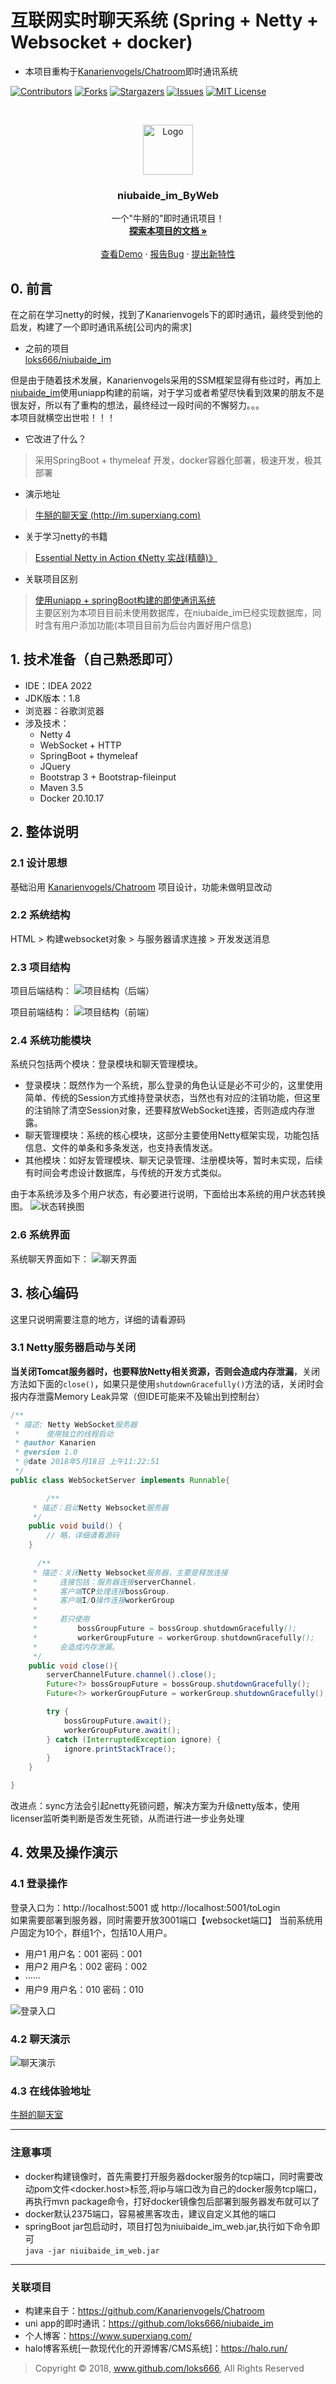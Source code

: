 # 互联网实时聊天系统 (Spring + Netty + Websocket + docker)


- 本项目重构于[Kanarienvogels/Chatroom](https://github.com/Kanarienvogels/Chatroom "Kanarienvogels/Chatroom")即时通讯系统
<!-- PROJECT SHIELDS -->

[![Contributors][contributors-shield]][contributors-url]
[![Forks][forks-shield]][forks-url]
[![Stargazers][stars-shield]][stars-url]
[![Issues][issues-shield]][issues-url]
[![MIT License][license-shield]][license-url]

<!-- PROJECT LOGO -->  
<br />

<p align="center">
  <a href="https://github.com/loks666/niubaide_im_ByWeb/">
    <img src="http://tva1.sinaimg.cn/large/ed264f1bgy1h46fyw6hgjj20dw0azaas.jpg" alt="Logo" width="80" height="80">
  </a>

<h3 align="center">niubaide_im_ByWeb</h3>
  <p align="center">
    一个"牛掰的"即时通讯项目！
    <br />
    <a href="https://github.com/loks666/niubaide_im_ByWeb"><strong>探索本项目的文档 »</strong></a>
    <br />
    <br />
    <a href="https://github.com/loks666/niubaide_im_ByWeb">查看Demo</a>
    ·
    <a href="https://github.com/loks666/niubaide_im_ByWeb/issues">报告Bug</a>
    ·
    <a href="https://github.com/loks666/niubaide_im_ByWeb/issues">提出新特性</a>
  </p>

</p>


## 0. 前言
在之前在学习netty的时候，找到了Kanarienvogels下的即时通讯，最终受到他的启发，构建了一个即时通讯系统[公司内的需求] 
* 之前的项目  
[loks666/niubaide_im](https://github.com/loks666/niubaide_im)

但是由于随着技术发展，Kanarienvogels采用的SSM框架显得有些过时，再加上[niubaide_im](https://github.com/loks666/niubaide_im)使用uniapp构建的前端，对于学习或者希望尽快看到效果的朋友不是很友好，所以有了重构的想法，最终经过一段时间的不懈努力。。。  
本项目就横空出世啦！！！  
- 它改进了什么？
> 采用SpringBoot + thymeleaf 开发，docker容器化部署，极速开发，极其部署
- 演示地址
> [牛掰的聊天室 (http://im.superxiang.com)](http://im.superxiang.com)
- 关于学习netty的书籍
> [Essential Netty in Action 《Netty 实战(精髓)》](https://legacy.gitbook.com/book/waylau/essential-netty-in-action/details)  
- 关联项目区别
> [使用uniapp + springBoot构建的即使通讯系统](https://github.com/loks666/niubaide_im)  
> 主要区别为本项目目前未使用数据库，在niubaide_im已经实现数据库，同时含有用户添加功能(本项目目前为后台内置好用户信息)

## 1. 技术准备（自己熟悉即可）
* IDE：IDEA 2022
* JDK版本：1.8
* 浏览器：谷歌浏览器
* 涉及技术：
  * Netty 4
  * WebSocket + HTTP
  * SpringBoot + thymeleaf
  * JQuery
  * Bootstrap 3 + Bootstrap-fileinput
  * Maven 3.5
  * Docker 20.10.17

## 2. 整体说明
### 2.1 设计思想
基础沿用 [Kanarienvogels/Chatroom](https://github.com/Kanarienvogels/Chatroom) 项目设计，功能未做明显改动

### 2.2 系统结构
  HTML > 构建websocket对象 > 与服务器请求连接 > 开发发送消息
### 2.3 项目结构
项目后端结构：
![项目结构（后端）](http://tva1.sinaimg.cn/large/ed264f1bgy1h46idstqt1j20fb120dmr.jpg)

项目前端结构：
![项目结构（前端）](http://tva1.sinaimg.cn/large/ed264f1bgy1h46idsupr0j20ax0k4tbh.jpg)

### 2.4 系统功能模块
系统只包括两个模块：登录模块和聊天管理模块。

* 登录模块：既然作为一个系统，那么登录的角色认证是必不可少的，这里使用简单、传统的Session方式维持登录状态，当然也有对应的注销功能，但这里的注销除了清空Session对象，还要释放WebSocket连接，否则造成内存泄露。
* 聊天管理模块：系统的核心模块，这部分主要使用Netty框架实现，功能包括信息、文件的单条和多条发送，也支持表情发送。
* 其他模块：如好友管理模块、聊天记录管理、注册模块等，暂时未实现，后续有时间会考虑设计数据库，与传统的开发方式类似。


由于本系统涉及多个用户状态，有必要进行说明，下面给出本系统的用户状态转换图。
![状态转换图](https://kanarien-1254133416.cos.ap-guangzhou.myqcloud.com/Image%20Bed/%E8%81%8A%E5%A4%A9%E5%AE%A4%20-%20%E7%94%A8%E6%88%B7%E7%8A%B6%E6%80%81%E8%BD%AC%E6%8D%A2%E5%9B%BE.png)

### 2.6 系统界面
系统聊天界面如下：
![聊天界面](http://tva1.sinaimg.cn/large/ed264f1bgy1h46in33g0pj20th0kwn2j.jpg)

## 3. 核心编码
这里只说明需要注意的地方，详细的请看源码

### 3.1 Netty服务器启动与关闭
**当关闭Tomcat服务器时，也要释放Netty相关资源，否则会造成内存泄漏**，关闭方法如下面的``close()``，如果只是使用``shutdownGracefully()``方法的话，关闭时会报内存泄露Memory Leak异常（但IDE可能来不及输出到控制台）
```Java
/**
 * 描述: Netty WebSocket服务器
 *      使用独立的线程启动
 * @author Kanarien
 * @version 1.0
 * @date 2018年5月18日 上午11:22:51
 */
public class WebSocketServer implements Runnable{

        /**
	 * 描述：启动Netty Websocket服务器
	 */
	public void build() {
	    // 略，详细请看源码
	}
     
      /**
	 * 描述：关闭Netty Websocket服务器，主要是释放连接
	 *     连接包括：服务器连接serverChannel，
	 *     客户端TCP处理连接bossGroup，
	 *     客户端I/O操作连接workerGroup
	 *
	 *     若只使用
	 *         bossGroupFuture = bossGroup.shutdownGracefully();
	 *         workerGroupFuture = workerGroup.shutdownGracefully();
	 *     会造成内存泄漏。
	 */
	public void close(){
	    serverChannelFuture.channel().close();
		Future<?> bossGroupFuture = bossGroup.shutdownGracefully();
        Future<?> workerGroupFuture = workerGroup.shutdownGracefully();

        try {
            bossGroupFuture.await();
            workerGroupFuture.await();
        } catch (InterruptedException ignore) {
            ignore.printStackTrace();
        }
	}

}
```
改进点：sync方法会引起netty死锁问题，解决方案为升级netty版本，使用licenser监听类判断是否发生死锁，从而进行进一步业务处理

## 4. 效果及操作演示
### 4.1 登录操作
登录入口为：http://localhost:5001 或 http://localhost:5001/toLogin  
如果需要部署到服务器，同时需要开放3001端口【websocket端口】
当前系统用户固定为10个，群组1个，包括10人用户。
* 用户1  用户名：001  密码：001
* 用户2  用户名：002  密码：002
* ······
* 用户9  用户名：010  密码：010

![登录入口](http://tva1.sinaimg.cn/large/ed264f1bgy1h46jexiv81j20iu0gv795.jpg)

### 4.2 聊天演示
![聊天演示](http://tva1.sinaimg.cn/large/ed264f1bgy1h46jtvn8qng20rd0jw4lj.gif)

### 4.3 在线体验地址
[牛掰的聊天室](http://im.superxiang.com/)  

---
### 注意事项  ##
- docker构建镜像时，首先需要打开服务器docker服务的tcp端口，同时需要改动pom文件<docker.host>标签,将ip与端口改为自己的docker服务tcp端口，再执行mvn package命令，打好docker镜像包后部署到服务器发布就可以了
- docker默认2375端口，容易被黑客攻击，建议自定义其他的端口
- springBoot jar包启动时，项目打包为niuibaide_im_web.jar,执行如下命令即可  
  `java -jar niuibaide_im_web.jar `
---
### 关联项目
- 构建来自于：https://github.com/Kanarienvogels/Chatroom
- uni app的即时通讯：https://github.com/loks666/niubaide_im
- 个人博客：https://www.superxiang.com/
- halo博客系统[一款现代化的开源博客/CMS系统]：https://halo.run/
<!-- links -->

[your-project-path]:loks666/niubaide_im_ByWeb

[contributors-shield]: https://img.shields.io/github/contributors/loks666/niubaide_im_ByWeb.svg?style=flat-square

[contributors-url]: https://github.com/loks666/niubaide_im_ByWeb/graphs/contributors

[forks-shield]: https://img.shields.io/github/forks/loks666/niubaide_im_ByWeb.svg?style=flat-square

[forks-url]: https://github.com/loks666/niubaide_im_ByWeb/network/members

[stars-shield]: https://img.shields.io/github/stars/loks666/niubaide_im_ByWeb.svg?style=flat-square

[stars-url]: https://github.com/loks666/niubaide_im_ByWeb/stargazers

[issues-shield]: https://img.shields.io/github/issues/loks666/niubaide_im_ByWeb.svg?style=flat-square

[issues-url]: https://img.shields.io/github/issues/loks666/niubaide_im_ByWeb.svg

[license-shield]: https://img.shields.io/github/license/loks666/niubaide_im_ByWeb.svg?style=flat-square

[license-url]: https://github.com/loks666/niubaide_im_ByWeb/blob/master/LICENSE.txt


> Copyright © 2018, www.github.com/loks666, All Rights Reserved

